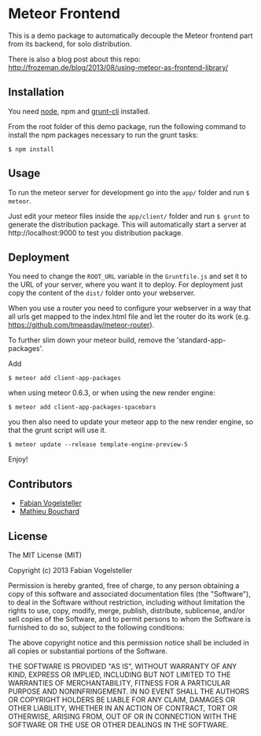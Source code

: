 Meteor Frontend
===============

This is a demo package to automatically decouple the Meteor frontend part from its backend, for solo distribution.

There is also a blog post about this repo: http://frozeman.de/blog/2013/08/using-meteor-as-frontend-library/


Installation
------------

You need [node](http://nodejs.org/), npm and [grunt-cli](http://gruntjs.com/getting-started) installed.

From the root folder of this demo package, run the following command to install the npm packages necessary to run the grunt tasks:

    $ npm install


Usage
-----

To run the meteor server for development go into the `app/` folder and run `$ meteor`.

Just edit your meteor files inside the `app/client/` folder and run `$ grunt` to generate the distribution package.
This will automatically start a server at http://localhost:9000 to test you distribution package.


Deployment
----------

You need to change the `ROOT_URL` variable in the `Gruntfile.js` and set it to the URL of your server, where you want it to deploy.
For deployment just copy the content of the `dist/` folder onto your webserver.

When you use a router you need to configure your webserver in a way that all urls get mapped to the index.html file and let the router do its work (e.g. https://github.com/tmeasday/meteor-router).

To further slim down your meteor build, remove the 'standard-app-packages'.

Add

    $ meteor add client-app-packages

when using meteor 0.6.3,
or when using the new render engine:

    $ meteor add client-app-packages-spacebars

you then also need to update your meteor app to the new render engine, so that the grunt script will use it.

    $ meteor update --release template-engine-preview-5


Enjoy!


Contributors
------------

- [Fabian Vogelsteller](https://github.com/frozeman)
- [Mathieu Bouchard](https://github.com/matb33)


License
-------

The MIT License (MIT)

Copyright (c) 2013 Fabian Vogelsteller

Permission is hereby granted, free of charge, to any person obtaining a copy
of this software and associated documentation files (the "Software"), to deal
in the Software without restriction, including without limitation the rights
to use, copy, modify, merge, publish, distribute, sublicense, and/or sell
copies of the Software, and to permit persons to whom the Software is
furnished to do so, subject to the following conditions:

The above copyright notice and this permission notice shall be included in
all copies or substantial portions of the Software.

THE SOFTWARE IS PROVIDED "AS IS", WITHOUT WARRANTY OF ANY KIND, EXPRESS OR
IMPLIED, INCLUDING BUT NOT LIMITED TO THE WARRANTIES OF MERCHANTABILITY,
FITNESS FOR A PARTICULAR PURPOSE AND NONINFRINGEMENT. IN NO EVENT SHALL THE
AUTHORS OR COPYRIGHT HOLDERS BE LIABLE FOR ANY CLAIM, DAMAGES OR OTHER
LIABILITY, WHETHER IN AN ACTION OF CONTRACT, TORT OR OTHERWISE, ARISING FROM,
OUT OF OR IN CONNECTION WITH THE SOFTWARE OR THE USE OR OTHER DEALINGS IN
THE SOFTWARE.

